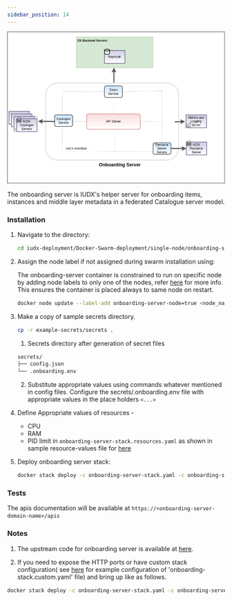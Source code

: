 ```yaml
---
sidebar_position: 14
---
```


<div class="img_background">
<div style={{textAlign: 'center'}}>

![Architecture](../../../../resources/auth/onboarding_overview.png)<br/>

</div></div>
The onboarding server is IUDX's helper server for onboarding items, instances and middle layer metadata in a federated Catalogue server model.

### Installation

1. Navigate to the directory:

    ```bash
    cd iudx-deployment/Docker-Swarm-deployment/single-node/onboarding-server/
    ```

2. Assign the node label if not assigned during swarm installation using:

    The onboarding-server container is constrained to run on specific node by adding node labels to only one of the nodes, refer [here](https://docs.docker.com/engine/swarm/services/#placement-constraints) for more info. This ensures the container is placed always to same node on restart.

    ```bash
    docker node update --label-add onboarding-server-node=true <node_name>
    ``` 

3. Make a copy of sample secrets directory.

    ```bash
    cp -r example-secrets/secrets .
    ```

    1. Secrets directory after generation of secret files
    
    ```sh
    secrets/
    ├── config.json
    └── .onboarding.env
    ```

    2. Substitute appropriate values using commands whatever mentioned in config files. Configure the secrets/.onboarding.env file with appropriate values in the place holders `<...>`


4. Define Appropriate values of resources -

    - CPU 
    - RAM 
    - PID limit 
    in `onboarding-server-stack.resources.yaml` as shown in sample resource-values file for [here](example-onboarding-server-stack.resources.yaml)

5. Deploy onboarding server stack:

    ```sh
    docker stack deploy -c onboarding-server-stack.yaml -c onboarding-server-stack.resources.yaml onboarding-server
    ```

### Tests

The apis documentation will be available at  `https://<onboarding-server-domain-name>/apis`
### Notes

1. The upstream code for onboarding server is available at [here](https://github.com/datakaveri/iudx-onboarding-server).

2. If you need to expose the HTTP ports or have custom stack configuration( see [here](example-onboarding-server-stack.custom.yaml) for example configuration of 'onboarding-stack.custom.yaml' file)  and bring up like as follows.
```sh
docker stack deploy -c onboarding-server-stack.yaml -c onboarding-server-stack.resources.yaml -c onboarding-server-stack.custom.yaml onboarding-server
```